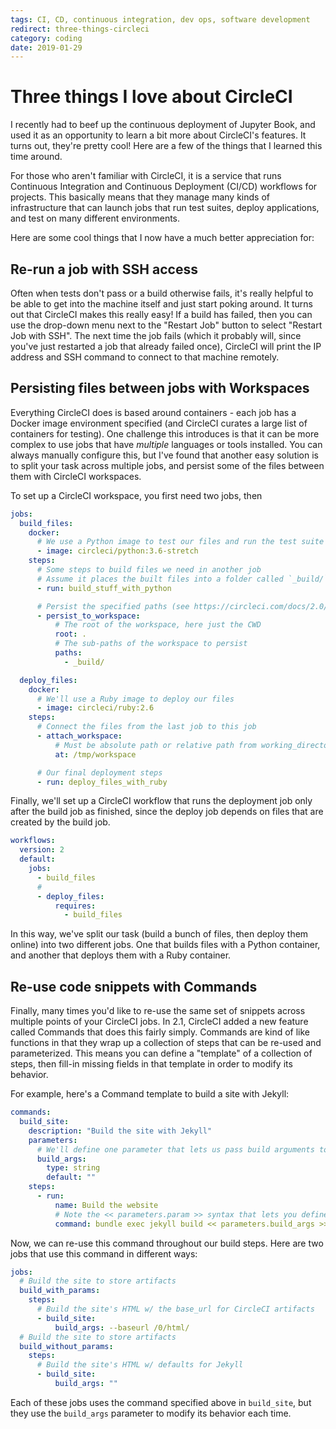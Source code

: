 ```yaml
---
tags: CI, CD, continuous integration, dev ops, software development
redirect: three-things-circleci
category: coding
date: 2019-01-29
---
```


# Three things I love about CircleCI

I recently had to beef up the continuous deployment of Jupyter Book, and used
it as an opportunity to learn a bit more about CircleCI's features. It turns out,
they're pretty cool! Here are a few of the things that I learned this time around.

For those who aren't familiar with CircleCI, it is a service that runs Continuous
Integration and Continuous Deployment (CI/CD) workflows for projects. This basically
means that they manage many kinds of infrastructure that can launch jobs that run
test suites, deploy applications, and test on many different environments.

Here are some cool things that I now have a much better appreciation for:

## Re-run a job with SSH access

Often when tests don't pass or a build otherwise fails, it's really helpful to be
able to get into the machine itself and just start poking around. It turns out that
CircleCI makes this really easy! If a build has failed, then you can use the drop-down
menu next to the "Restart Job" button to select "Restart Job with SSH". The next time
the job fails (which it probably will, since you've just restarted a job that already
failed once), CircleCI will print the IP address and SSH command to connect to that
machine remotely.

## Persisting files between jobs with Workspaces

Everything CircleCI does is based around containers - each job has a Docker image
environment specified (and CircleCI curates a large list of containers for testing).
One challenge this introduces is that it can be more complex to use jobs that have
*multiple* languages or tools installed. You can always manually configure this, but
I've found that another easy solution is to split your task across multiple jobs,
and persist some of the files between them with CircleCI workspaces.

To set up a CircleCI workspace, you first need two jobs, then

```yaml
jobs:
  build_files:
    docker:
      # We use a Python image to test our files and run the test suite
      - image: circleci/python:3.6-stretch
    steps:
      # Some steps to build files we need in another job
      # Assume it places the built files into a folder called `_build/`
      - run: build_stuff_with_python

      # Persist the specified paths (see https://circleci.com/docs/2.0/workflows/#using-workspaces-to-share-data-among-jobs)
      - persist_to_workspace:
          # The root of the workspace, here just the CWD
          root: .
          # The sub-paths of the workspace to persist
          paths:
            - _build/

  deploy_files:
    docker:
      # We'll use a Ruby image to deploy our files
      - image: circleci/ruby:2.6
    steps:
      # Connect the files from the last job to this job
      - attach_workspace:
          # Must be absolute path or relative path from working_directory
          at: /tmp/workspace

      # Our final deployment steps
      - run: deploy_files_with_ruby
```

Finally, we'll set up a CircleCI workflow that runs the deployment job only after the
build job as finished, since the deploy job depends on files that are created by the
build job.

```yaml
workflows:
  version: 2
  default:
    jobs:
      - build_files
      #
      - deploy_files:
          requires:
            - build_files
```

In this way, we've split our task (build a bunch of files, then deploy them online)
into two different jobs. One that builds files with a Python container, and another that
deploys them with a Ruby container.

## Re-use code snippets with Commands

Finally, many times you'd like to re-use the same set of snippets across multiple
points of your CircleCI jobs. In 2.1, CircleCI added a new feature called Commands
that does this fairly simply. Commands are kind of like functions in that they
wrap up a collection of steps that can be re-used and parameterized. This means you
can define a "template" of a collection of steps, then fill-in missing fields in that
template in order to modify its behavior.

For example, here's a Command template to build a site with Jekyll:

```yaml
commands:
  build_site:
    description: "Build the site with Jekyll"
    parameters:
      # We'll define one parameter that lets us pass build arguments to Jekyll build
      build_args:
        type: string
        default: ""
    steps:
      - run:
          name: Build the website
          # Note the << parameters.param >> syntax that lets you define your own inputs
          command: bundle exec jekyll build << parameters.build_args >>
```

Now, we can re-use this command throughout our build steps. Here are two jobs that use
this command in different ways:

```yaml
jobs:
  # Build the site to store artifacts
  build_with_params:
    steps:
      # Build the site's HTML w/ the base_url for CircleCI artifacts
      - build_site:
          build_args: --baseurl /0/html/
  # Build the site to store artifacts
  build_without_params:
    steps:
      # Build the site's HTML w/ defaults for Jekyll
      - build_site:
          build_args: ""
```

Each of these jobs uses the command specified above in `build_site`, but
they use the `build_args` parameter to modify its behavior each time.
